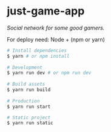 # just-game-app

_Social network for some good gamers._

For deploy need: Node + (npm or yarn)

```bash
# Install dependencies
$ yarn # or npm install
 
# Development 
$ yarn run dev # or npm run dev
 
# Build assets
$ yarn run build
 
# Production 
$ yarn run start

# Static project 
$ yarn run static
```